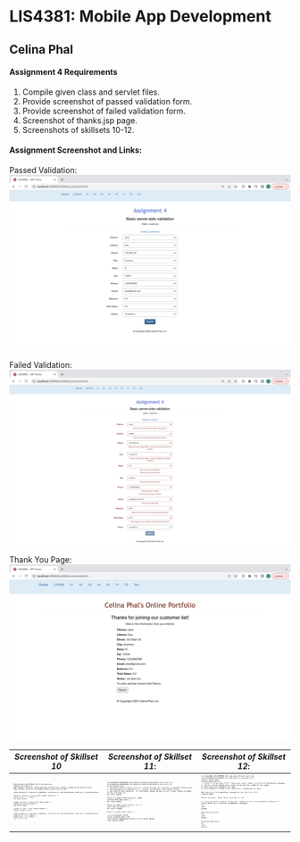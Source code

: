 
# LIS4381: Mobile App Development

## Celina Phal

#### Assignment 4 Requirements

1. Compile given class and servlet files.
2. Provide screenshot of passed validation form.
3. Provide screenshot of failed validation form.
4. Screenshot of thanks.jsp page.
5. Screenshots of skillsets 10-12.

#### Assignment Screenshot and Links: 
Passed Validation:
![img1](img/img1.png)

Failed Validation:
![img1](img/img2.png)

Thank You Page:
![img3](img/img3.png)

| *Screenshot of Skillset 10*      | *Screenshot of Skillset 11*: | *Screenshot of Skillset 12*:     |
| :----:       |    :----:   |          :----: |
| ![Skillset4](img/q10.png) | ![Skillset5](img/q11.png) | ![Skillset6](img/Q12.png) |
